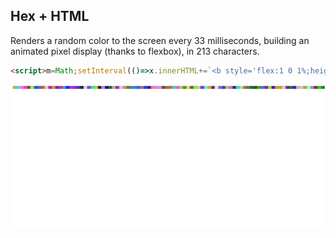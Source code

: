 ## Hex + HTML
Renders a random color to the screen every 33 milliseconds, building an animated pixel display (thanks to flexbox), in 213 characters.

```html
<script>m=Math;setInterval(()=>x.innerHTML+=`<b style='flex:1 0 1%;height:1vh;background:#${m.floor(m.random()*(1<<24)).toString(16).padStart(6,'0')}'/>`,33);</script><i id='x'style='display:flex;flex-wrap:wrap;'>
```

![](hextml.gif)
